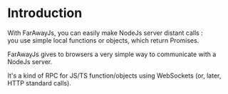 # Introduction

With FarAwayJs,  you can easily make NodeJs server distant calls :  
you use simple local functions or objects, which return Promises.

FarAwayJs gives to browsers a very simple way to communicate with a NodeJs server.

It's a kind of RPC for JS/TS function/objects using WebSockets \(or, later, HTTP standard calls\).

